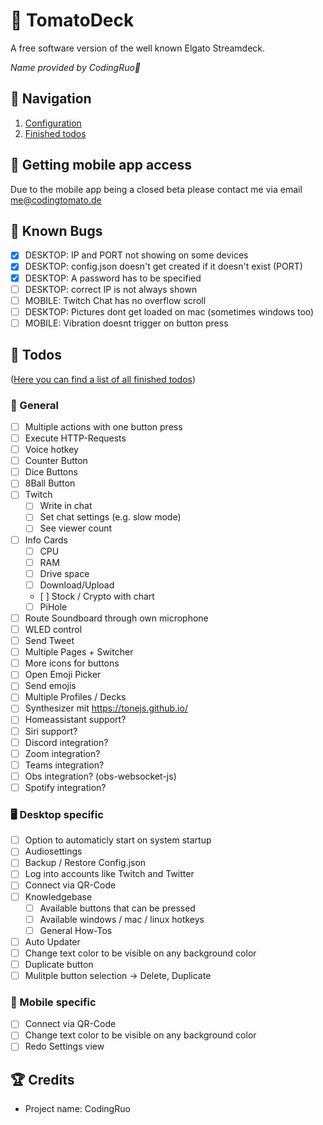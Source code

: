 # 🍅 TomatoDeck
A free software version of the well known Elgato Streamdeck.

*Name provided by CodingRuo💙*

## 🥝 Navigation
1. [Configuration](docs/configuration.md)
2. [Finished todos](docs/finished_todos.md)

## 🥥 Getting mobile app access
Due to the mobile app being a closed beta please contact me via email [me@codingtomato.de](mailto:me@codingtomato.de)

## 🐞 Known Bugs
- [x] DESKTOP: IP and PORT not showing on some devices
- [x] DESKTOP: config.json doesn't get created if it doesn't exist (PORT)
- [x] DESKTOP: A password has to be specified
- [ ] DESKTOP: correct IP is not always shown
- [ ] MOBILE: Twitch Chat has no overflow scroll
- [ ] DESKTOP: Pictures dont get loaded on mac (sometimes windows too)
- [ ] MOBILE: Vibration doesnt trigger on button press

## 💪 Todos
([Here you can find a list of all finished todos](docs/finished_todos.md))
### 📄 General
- [ ] Multiple actions with one button press
- [ ] Execute HTTP-Requests
- [ ] Voice hotkey
- [ ] Counter Button
- [ ] Dice Buttons
- [ ] 8Ball Button
- [ ] Twitch
  - [ ] Write in chat
  - [ ] Set chat settings (e.g. slow mode)
  - [ ] See viewer count
- [ ] Info Cards
  - [ ] CPU
  - [ ] RAM
  - [ ] Drive space
  - [ ] Download/Upload
  - [ ] Stock / Crypto with chart
  - [ ] PiHole
- [ ] Route Soundboard through own microphone
- [ ] WLED control
- [ ] Send Tweet
- [ ] Multiple Pages + Switcher
- [ ] More icons for buttons
- [ ] Open Emoji Picker
- [ ] Send emojis
- [ ] Multiple Profiles / Decks
- [ ] Synthesizer mit https://tonejs.github.io/
- [ ] Homeassistant support?
- [ ] Siri support?
- [ ] Discord integration?
- [ ] Zoom integration?
- [ ] Teams integration?
- [ ] Obs integration? (obs-websocket-js)
- [ ] Spotify integration?

### 🖥️ Desktop specific
- [ ] Option to automaticly start on system startup
- [ ] Audiosettings
- [ ] Backup / Restore Config.json
- [ ] Log into accounts like Twitch and Twitter
- [ ] Connect via QR-Code
- [ ] Knowledgebase
  - [ ] Available buttons that can be pressed
  - [ ] Available windows / mac / linux hotkeys
  - [ ] General How-Tos
- [ ] Auto Updater
- [ ] Change text color to be visible on any background color
- [ ] Duplicate button
- [ ] Mulitple button selection -> Delete, Duplicate

### 📱 Mobile specific
- [ ] Connect via QR-Code
- [ ] Change text color to be visible on any background color
- [ ] Redo Settings view

## 🏆 Credits
- Project name: CodingRuo

